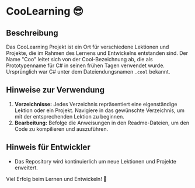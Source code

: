 # CooLearning 😎

## Beschreibung
Das CooLearning Projekt ist ein Ort für verschiedene Lektionen und Projekte, die im Rahmen des Lernens und Entwickelns entstanden sind. Der Name "Coo" leitet sich von der Cool-Bezeichnung ab, die als Prototypenname für C# in seinen frühen Tagen verwendet wurde. Ursprünglich war C# unter dem Dateiendungsnamen `.cool` bekannt.

## Hinweise zur Verwendung
1. **Verzeichnisse:** Jedes Verzeichnis repräsentiert eine eigenständige Lektion oder ein Projekt. Navigiere in das gewünschte Verzeichnis, um mit der entsprechenden Lektion zu beginnen.
2. **Bearbeitung:** Befolge die Anweisungen in den Readme-Dateien, um den Code zu kompilieren und auszuführen.

## Hinweis für Entwickler
- Das Repository wird kontinuierlich um neue Lektionen und Projekte erweitert.

Viel Erfolg beim Lernen und Entwickeln! 🌟
